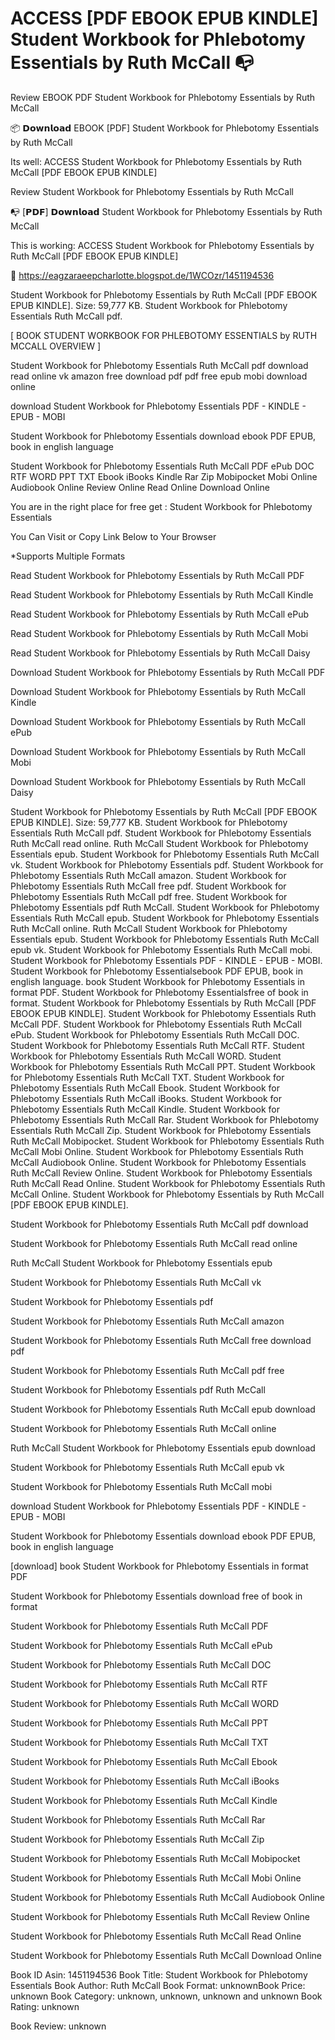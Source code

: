 # ACCESS [PDF EBOOK EPUB KINDLE] Student Workbook for Phlebotomy Essentials by  Ruth McCall 📭
Review EBOOK PDF Student Workbook for Phlebotomy Essentials by Ruth McCall

📦 𝗗𝗼𝘄𝗻𝗹𝗼𝗮𝗱 EBOOK [PDF] Student Workbook for Phlebotomy Essentials by Ruth McCall

Its well: ACCESS Student Workbook for Phlebotomy Essentials by Ruth McCall [PDF EBOOK EPUB KINDLE]


Review Student Workbook for Phlebotomy Essentials by Ruth McCall

📭 [𝗣𝗗𝗙] 𝗗𝗼𝘄𝗻𝗹𝗼𝗮𝗱 Student Workbook for Phlebotomy Essentials by Ruth McCall

This is working: ACCESS Student Workbook for Phlebotomy Essentials by Ruth McCall [PDF EBOOK EPUB KINDLE]



📢 https://eagzaraeepcharlotte.blogspot.de/1WCOzr/1451194536



Student Workbook for Phlebotomy Essentials by Ruth McCall [PDF EBOOK EPUB KINDLE]. Size: 59,777 KB. Student Workbook for Phlebotomy Essentials Ruth McCall pdf.

[ BOOK STUDENT WORKBOOK FOR PHLEBOTOMY ESSENTIALS by RUTH MCCALL OVERVIEW ]

Student Workbook for Phlebotomy Essentials Ruth McCall pdf download read online vk amazon free download pdf pdf free epub mobi download online

download Student Workbook for Phlebotomy Essentials PDF - KINDLE - EPUB - MOBI

Student Workbook for Phlebotomy Essentials download ebook PDF EPUB, book in english language

Student Workbook for Phlebotomy Essentials Ruth McCall PDF ePub DOC RTF WORD PPT TXT Ebook iBooks Kindle Rar Zip Mobipocket Mobi Online Audiobook Online Review Online Read Online Download Online

You are in the right place for free get : Student Workbook for Phlebotomy Essentials

You Can Visit or Copy Link Below to Your Browser

*Supports Multiple Formats

Read Student Workbook for Phlebotomy Essentials by Ruth McCall PDF

Read Student Workbook for Phlebotomy Essentials by Ruth McCall Kindle

Read Student Workbook for Phlebotomy Essentials by Ruth McCall ePub

Read Student Workbook for Phlebotomy Essentials by Ruth McCall Mobi

Read Student Workbook for Phlebotomy Essentials by Ruth McCall Daisy

Download Student Workbook for Phlebotomy Essentials by Ruth McCall PDF

Download Student Workbook for Phlebotomy Essentials by Ruth McCall Kindle

Download Student Workbook for Phlebotomy Essentials by Ruth McCall ePub

Download Student Workbook for Phlebotomy Essentials by Ruth McCall Mobi

Download Student Workbook for Phlebotomy Essentials by Ruth McCall Daisy

Student Workbook for Phlebotomy Essentials by Ruth McCall [PDF EBOOK EPUB KINDLE]. Size: 59,777 KB. Student Workbook for Phlebotomy Essentials Ruth McCall pdf. Student Workbook for Phlebotomy Essentials Ruth McCall read online. Ruth McCall Student Workbook for Phlebotomy Essentials epub. Student Workbook for Phlebotomy Essentials Ruth McCall vk. Student Workbook for Phlebotomy Essentials pdf. Student Workbook for Phlebotomy Essentials Ruth McCall amazon. Student Workbook for Phlebotomy Essentials Ruth McCall free pdf. Student Workbook for Phlebotomy Essentials Ruth McCall pdf free. Student Workbook for Phlebotomy Essentials pdf Ruth McCall. Student Workbook for Phlebotomy Essentials Ruth McCall epub. Student Workbook for Phlebotomy Essentials Ruth McCall online. Ruth McCall Student Workbook for Phlebotomy Essentials epub. Student Workbook for Phlebotomy Essentials Ruth McCall epub vk. Student Workbook for Phlebotomy Essentials Ruth McCall mobi. Student Workbook for Phlebotomy Essentials PDF - KINDLE - EPUB - MOBI. Student Workbook for Phlebotomy Essentialsebook PDF EPUB, book in english language. book Student Workbook for Phlebotomy Essentials in format PDF. Student Workbook for Phlebotomy Essentialsfree of book in format. Student Workbook for Phlebotomy Essentials by Ruth McCall [PDF EBOOK EPUB KINDLE]. Student Workbook for Phlebotomy Essentials Ruth McCall PDF. Student Workbook for Phlebotomy Essentials Ruth McCall ePub. Student Workbook for Phlebotomy Essentials Ruth McCall DOC. Student Workbook for Phlebotomy Essentials Ruth McCall RTF. Student Workbook for Phlebotomy Essentials Ruth McCall WORD. Student Workbook for Phlebotomy Essentials Ruth McCall PPT. Student Workbook for Phlebotomy Essentials Ruth McCall TXT. Student Workbook for Phlebotomy Essentials Ruth McCall Ebook. Student Workbook for Phlebotomy Essentials Ruth McCall iBooks. Student Workbook for Phlebotomy Essentials Ruth McCall Kindle. Student Workbook for Phlebotomy Essentials Ruth McCall Rar. Student Workbook for Phlebotomy Essentials Ruth McCall Zip. Student Workbook for Phlebotomy Essentials Ruth McCall Mobipocket. Student Workbook for Phlebotomy Essentials Ruth McCall Mobi Online. Student Workbook for Phlebotomy Essentials Ruth McCall Audiobook Online. Student Workbook for Phlebotomy Essentials Ruth McCall Review Online. Student Workbook for Phlebotomy Essentials Ruth McCall Read Online. Student Workbook for Phlebotomy Essentials Ruth McCall Online. Student Workbook for Phlebotomy Essentials by Ruth McCall [PDF EBOOK EPUB KINDLE].

Student Workbook for Phlebotomy Essentials Ruth McCall pdf download

Student Workbook for Phlebotomy Essentials Ruth McCall read online

Ruth McCall Student Workbook for Phlebotomy Essentials epub

Student Workbook for Phlebotomy Essentials Ruth McCall vk

Student Workbook for Phlebotomy Essentials pdf

Student Workbook for Phlebotomy Essentials Ruth McCall amazon

Student Workbook for Phlebotomy Essentials Ruth McCall free download pdf

Student Workbook for Phlebotomy Essentials Ruth McCall pdf free

Student Workbook for Phlebotomy Essentials pdf Ruth McCall

Student Workbook for Phlebotomy Essentials Ruth McCall epub download

Student Workbook for Phlebotomy Essentials Ruth McCall online

Ruth McCall Student Workbook for Phlebotomy Essentials epub download

Student Workbook for Phlebotomy Essentials Ruth McCall epub vk

Student Workbook for Phlebotomy Essentials Ruth McCall mobi

download Student Workbook for Phlebotomy Essentials PDF - KINDLE - EPUB - MOBI

Student Workbook for Phlebotomy Essentials download ebook PDF EPUB, book in english language

[download] book Student Workbook for Phlebotomy Essentials in format PDF

Student Workbook for Phlebotomy Essentials download free of book in format

Student Workbook for Phlebotomy Essentials Ruth McCall PDF

Student Workbook for Phlebotomy Essentials Ruth McCall ePub

Student Workbook for Phlebotomy Essentials Ruth McCall DOC

Student Workbook for Phlebotomy Essentials Ruth McCall RTF

Student Workbook for Phlebotomy Essentials Ruth McCall WORD

Student Workbook for Phlebotomy Essentials Ruth McCall PPT

Student Workbook for Phlebotomy Essentials Ruth McCall TXT

Student Workbook for Phlebotomy Essentials Ruth McCall Ebook

Student Workbook for Phlebotomy Essentials Ruth McCall iBooks

Student Workbook for Phlebotomy Essentials Ruth McCall Kindle

Student Workbook for Phlebotomy Essentials Ruth McCall Rar

Student Workbook for Phlebotomy Essentials Ruth McCall Zip

Student Workbook for Phlebotomy Essentials Ruth McCall Mobipocket

Student Workbook for Phlebotomy Essentials Ruth McCall Mobi Online

Student Workbook for Phlebotomy Essentials Ruth McCall Audiobook Online

Student Workbook for Phlebotomy Essentials Ruth McCall Review Online

Student Workbook for Phlebotomy Essentials Ruth McCall Read Online

Student Workbook for Phlebotomy Essentials Ruth McCall Download Online

Book ID Asin: 1451194536
Book Title: Student Workbook for Phlebotomy Essentials
Book Author: Ruth McCall
Book Format: unknownBook Price: unknown
Book Category: unknown, unknown, unknown and unknown
Book Rating: unknown

Book Review: unknown
